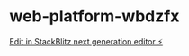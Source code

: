 # web-platform-wbdzfx

[Edit in StackBlitz next generation editor ⚡️](https://stackblitz.com/~/github.com/lparisb/web-platform-wbdzfx)
